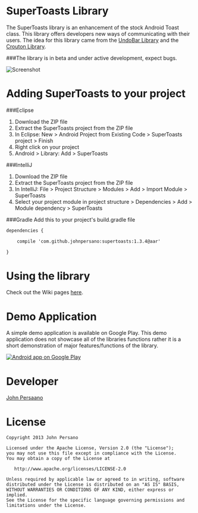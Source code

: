 SuperToasts Library
=================

The SuperToasts library is an enhancement of the stock Android Toast class. This library offers developers new ways of communicating with their users. The idea
for this library came from the [UndoBar Library](https://code.google.com/p/romannurik-code/source/browse/misc/undobar)
and the [Crouton Library](https://github.com/keyboardsurfer/Crouton).


###The library is in beta and under active development, expect bugs. <br>

![Screenshot](http://i1016.photobucket.com/albums/af284/Turbopwned/supertoasts_group_screenshot.png)


Adding SuperToasts to your project
================
###Eclipse
1) Download the ZIP file <br>
2) Extract the SuperToasts project from the ZIP file <br>
3) In Eclipse: New > Android Project from Existing Code > SuperToasts project > Finish <br>
4) Right click on your project <br>
5) Android > Library: Add > SuperToasts <br>


###IntelliJ
1) Download the ZIP file <br>
2) Extract the SuperToasts project from the ZIP file <br>
3) In IntelliJ: File > Project Structure > Modules > Add > Import Module > SuperToasts <br>
4) Select your project module in project structure > Dependencies > Add > Module dependency > SuperToasts


###Gradle
Add this to your project's build.gradle file
```xml
dependencies {

    compile 'com.github.johnpersano:supertoasts:1.3.4@aar'

}
```


Using the library
================
Check out the Wiki pages [here](https://github.com/JohnPersano/SuperToasts/wiki).


Demo Application
================
A simple demo application is available on Google Play. This demo application does not showcase all of the libraries functions 
rather it is a short demonstration of major features/functions of the library.

<a href="https://play.google.com/store/apps/details?id=com.supertoastsdemo">
  <img alt="Android app on Google Play"
       src="https://developer.android.com/images/brand/en_app_rgb_wo_60.png" />
</a>

Developer
=========
[John Persaano](https://plus.google.com/+JohnPersano)


License
=======

    Copyright 2013 John Persano

    Licensed under the Apache License, Version 2.0 (the "License");
    you may not use this file except in compliance with the License.
    You may obtain a copy of the License at

       http://www.apache.org/licenses/LICENSE-2.0

    Unless required by applicable law or agreed to in writing, software
    distributed under the License is distributed on an "AS IS" BASIS,
    WITHOUT WARRANTIES OR CONDITIONS OF ANY KIND, either express or implied.
    See the License for the specific language governing permissions and
    limitations under the License.

